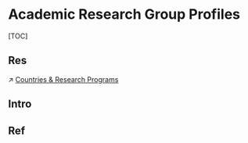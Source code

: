 # Academic Research Group Profiles

[TOC]



## Res
↗ [Countries & Research Programs](../../🗺%20CS%20Overview/CS%20International%20Universities%20&%20Countries'%20Lives/Countries%20&%20Research%20Programs/Countries%20&%20Research%20Programs.md)



## Intro


## Ref

